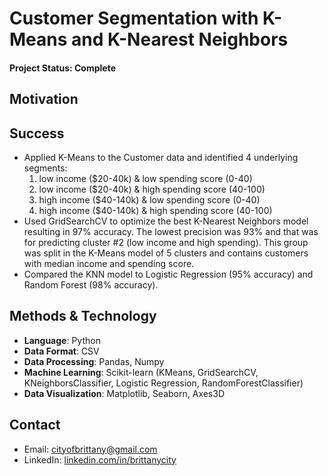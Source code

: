 # Customer Segmentation with K-Means and K-Nearest Neighbors 

#### Project Status: Complete

## Motivation 


## Success
* Applied K-Means to the Customer data and identified 4 underlying segments: 
  1. low income ($20-40k) & low spending score (0-40)
  2. low income ($20-40k) & high spending score (40-100)
  3. high income ($40-140k) & low spending score (0-40)
  4. high income ($40-140k) & high spending score (40-100)
 * Used GridSearchCV to optimize the best K-Nearest Neighbors model resulting in 97% accuracy. The lowest precision was 93% and that was for predicting cluster #2 (low income and high spending). This group was split in the K-Means model of 5 clusters and contains customers with median income and spending score. 
 * Compared the KNN model to Logistic Regression (95% accuracy) and Random Forest (98% accuracy).

## Methods & Technology
* **Language**: Python
* **Data Format**: CSV
* **Data Processing**: Pandas, Numpy
* **Machine Learning**: Scikit-learn (KMeans, GridSearchCV, KNeighborsClassifier, Logistic Regression, RandomForestClassifier)
* **Data Visualization**: Matplotlib, Seaborn, Axes3D

## Contact
* Email: [cityofbrittany@gmail.com](cityofbrittany@gmail.com)
* LinkedIn: [linkedin.com/in/brittanycity](https://www.linkedin.com/in/brittanycity/)
